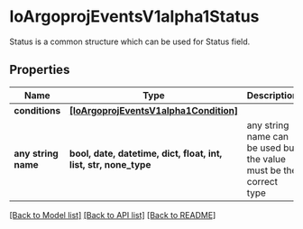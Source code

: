 # IoArgoprojEventsV1alpha1Status

Status is a common structure which can be used for Status field.

## Properties
Name | Type | Description | Notes
------------ | ------------- | ------------- | -------------
**conditions** | [**[IoArgoprojEventsV1alpha1Condition]**](IoArgoprojEventsV1alpha1Condition.md) |  | [optional] 
**any string name** | **bool, date, datetime, dict, float, int, list, str, none_type** | any string name can be used but the value must be the correct type | [optional]

[[Back to Model list]](../README.md#documentation-for-models) [[Back to API list]](../README.md#documentation-for-api-endpoints) [[Back to README]](../README.md)


